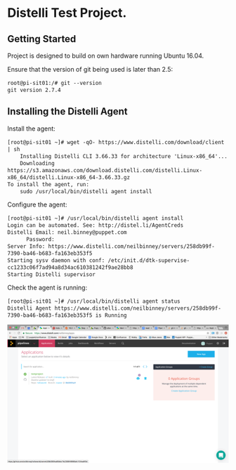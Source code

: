 # Distelli Test Project.

## Getting Started

Project is designed to build on own hardware running Ubuntu 16.04.  

Ensure that the version of git being used is later than 2.5:

```
root@pi-sit01:/# git --version
git version 2.7.4
```

## Installing the Distelli Agent

Install the agent:

```
[root@pi-sit01 ~]# wget -qO- https://www.distelli.com/download/client | sh
    Installing Distelli CLI 3.66.33 for architecture 'Linux-x86_64'...
    Downloading https://s3.amazonaws.com/download.distelli.com/distelli.Linux-x86_64/distelli.Linux-x86_64-3.66.33.gz
To install the agent, run:
    sudo /usr/local/bin/distelli agent install
```

Configure the agent:

```
[root@pi-sit01 ~]# /usr/local/bin/distelli agent install
Login can be automated. See: http://distel.li/AgentCreds
Distelli Email: neil.binney@puppet.com
      Password:
Server Info: https://www.distelli.com/neilbinney/servers/258db99f-7390-ba46-b683-fa163eb353f5
Starting sysv daemon with conf:	/etc/init.d/dtk-supervise-cc1233c06f7ad94a8d34ac610381242f9ae28bb8
Starting Distelli supervisor
```

Check the agent is running:

```
[root@pi-sit01 ~]# /usr/local/bin/distelli agent status
Distelli Agent https://www.distelli.com/neilbinney/servers/258db99f-7390-ba46-b683-fa163eb353f5 is Running
```

[![Application screenshot](https://github.com/neilbinney/helloworld/raw/screenshots/screenshots/Application.png)](#features)



